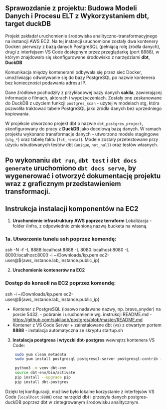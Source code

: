 ## Sprawozdanie z projektu: Budowa Modeli Danych i Procesu ELT z Wykorzystaniem dbt, target duckDB

Projekt zakładał uruchomienie środowiska analityczno-transformacyjnego na instancji AWS EC2. Na tej instancji uruchomione zostały dwa kontenery Docker: pierwszy z bazą danych PostgreSQL (pełniącą rolę źródła danych), drugi z interfejsem VS Code dostępnym przez przeglądarkę (port 8888), w którym znajdowało się skonfigurowane środowisko z narzędziami **dbt**, **DuckDB** 

Komunikacja między kontenerami odbywała się przez sieć Docker, umożliwiając odwoływanie się do bazy PostgreSQL po nazwie kontenera bez konieczności podawania adresu IP.

Dane źródłowe pochodziły z przykładowej bazy danych **sakila**, zawierającej informacje o filmach, aktorach i wypożyczeniach. Zostały one zeskanowane do DuckDB z użyciem funkcji `postgres_scan` - użytej w modelach stg, która pozwoliła traktować tabele PostgreSQL jako źródła danych bez uprzedniego kopiowania.

W projekcie utworzono projekt dbt o nazwie `dbt_postgres_project`, skonfigurowany do pracy z **DuckDB** jako docelową bazą danych. W ramach projektu wykonano transformacje danych – utworzono modele stagingowe (`stg_*`) oraz tabelę faktu (`fct_rental`). Modele zostały przetestowane przy użyciu wbudowanych testów dbt (`unique`, `not_null`) oraz testów własnych.

Po wykonaniu `dbt run`, `dbt test` i `dbt docs generate` uruchomiono `dbt docs serve`, by wygenerować i otworzyć dokumentację projektu wraz z graficznym przedstawieniem transformacji.
---

## Instrukcja instalacji komponentów na EC2

1. **Uruchomienie infrastruktury AWS poprzez terraform** 
Lokalizacja - folder /infra, z odpowiednio zmienioną nazwą bucketa na własną.
### 1a. Utworzenie tunelu ssh poprzez komendę:
ssh -N -f -L 8888:localhost:8888 -L 8080:localhost:8080 -L 8000:localhost:8000 -i ~/Downloads/kp.pem ec2-user@${aws_instance.lab_instance.public_ip}

2. **Uruchomienie kontenerów na EC2**
### Dostęp do konsoli na EC2 poprzez komendę: 
ssh -i ~/Downloads/kp.pem ec2-user@${aws_instance.lab_instance.public_ip}

   * Kontener z PostgreSQL (losowo nadawane nazwy, np. brave_snyder) na porcie 5432. - pobranie i uruchomienie wg. instrukcji README.md - https://github.com/sakiladb/postgres/blob/master/README.md
   * Kontener z VS Code Server + zainstalowane dbt (vs) z otwartym portem **8888** - instalacja automatyczna ze skryptu startup.sh

3. **Instalacja postgresa i wtyczki dbt-postgres** wewnątrz kontenera VS Code:

   ```bash
    sudo yum clean metadata
    sudo yum install postgresql postgresql-server postgresql-contrib -y

    python3 -m venv dbt-env
    source dbt-env/bin/activate
    pip install --upgrade pip
    pip install dbt-postgres

   ```

Dzięki tej konfiguracji, możliwe było lokalne korzystanie z interfejsów VS Code (`localhost:8888`) oraz narzędzi dbt i przesyłu danych postgres-duckDB poprzez dbt w zintegrowanym środowisku analitycznym.
